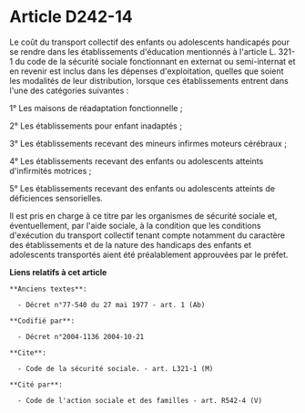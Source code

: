 # Article D242-14

Le coût du transport collectif des enfants ou adolescents handicapés pour se rendre dans les établissements d'éducation
mentionnés à l'article L. 321-1 du code de la sécurité sociale fonctionnant en externat ou semi-internat et en revenir est
inclus dans les dépenses d'exploitation, quelles que soient les modalités de leur distribution, lorsque ces établissements
entrent dans l'une des catégories suivantes :

1° Les maisons de réadaptation fonctionnelle ;

2° Les établissements pour enfant inadaptés ;

3° Les établissements recevant des mineurs infirmes moteurs cérébraux ;

4° Les établissements recevant des enfants ou adolescents atteints d'infirmités motrices ;

5° Les établissements recevant des enfants ou adolescents atteints de déficiences sensorielles.

Il est pris en charge à ce titre par les organismes de sécurité sociale et, éventuellement, par l'aide sociale, à la
condition que les conditions d'exécution du transport collectif tenant compte notamment du caractère des établissements et de
la nature des handicaps des enfants et adolescents transportés aient été préalablement approuvées par le préfet.

**Liens relatifs à cet article**

	**Anciens textes**:

	  - Décret n°77-540 du 27 mai 1977 - art. 1 (Ab)

	**Codifié par**:

	  - Décret n°2004-1136 2004-10-21

	**Cite**:

	  - Code de la sécurité sociale. - art. L321-1 (M)

	**Cité par**:

	  - Code de l'action sociale et des familles - art. R542-4 (V)
